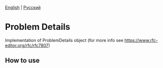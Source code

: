 [English](https://github.com/bytes7bytes7/problem_details/blob/master/README.md)
| [Русский](https://github.com/bytes7bytes7/problem_details/blob/master/resources/l10n/ru_RU/README.md)

# Problem Details

Implementation of ProblemDetails object (for more info see https://www.rfc-editor.org/rfc/rfc7807)

## How to use

